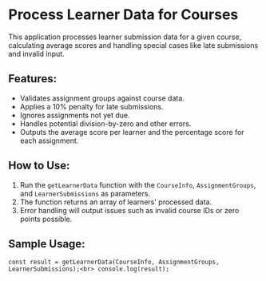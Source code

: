 # Process Learner Data for Courses
This application processes learner submission data for a given course, calculating average scores and handling special cases like late submissions and invalid input.

## Features:
- Validates assignment groups against course data.
- Applies a 10% penalty for late submissions.
- Ignores assignments not yet due.
- Handles potential division-by-zero and other errors.
- Outputs the average score per learner and the percentage score for each assignment.

## How to Use:
1. Run the `getLearnerData` function with the `CourseInfo`, `AssignmentGroups`, and `LearnerSubmissions` as parameters.
2. The function returns an array of learners' processed data.
3. Error handling will output issues such as invalid course IDs or zero points possible.

## Sample Usage:
`const result = getLearnerData(CourseInfo, AssignmentGroups, LearnerSubmissions);<br>
console.log(result);`
